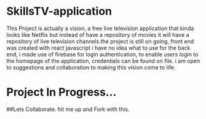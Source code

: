 # SkillsTV-application
This Project is actually a vision, a free live television application that kinda looks like Netflix but instead of have a repository of movies it will have a repository of live television channels.the project is still on going, front end was created with react javascript i have no idea what to use for the back end, i made use of firebase for login authentication, to enable users login to the homepage of the application, credentials can be found on file.  i am open to suggestions and collaboration to making this vision come to life.

# Project In Progress...

##Lets Collaborate.
hit me up and Fork with this.
